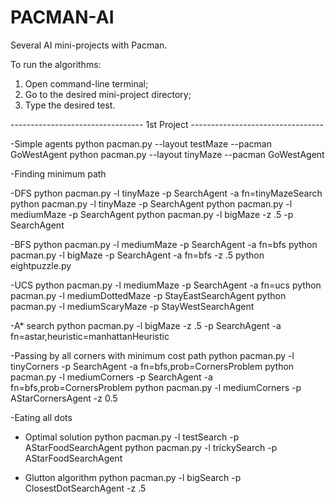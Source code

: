 # PACMAN-AI
Several AI mini-projects with Pacman.

To run the algorithms:
1. Open command-line terminal;
2. Go to the desired mini-project directory;
3. Type the desired test.

---------------------------------  1st Project  ---------------------------------

-Simple agents
python pacman.py --layout testMaze --pacman GoWestAgent
python pacman.py --layout tinyMaze --pacman GoWestAgent

-Finding minimum path
  
  -DFS
  python pacman.py -l tinyMaze -p SearchAgent -a fn=tinyMazeSearch
  python pacman.py -l tinyMaze -p SearchAgent
  python pacman.py -l mediumMaze -p SearchAgent
  python pacman.py -l bigMaze -z .5 -p SearchAgent
  
  -BFS
  python pacman.py -l mediumMaze -p SearchAgent -a fn=bfs
  python pacman.py -l bigMaze -p SearchAgent -a fn=bfs -z .5
  python eightpuzzle.py
  
  -UCS
  python pacman.py -l mediumMaze -p SearchAgent -a fn=ucs
  python pacman.py -l mediumDottedMaze -p StayEastSearchAgent
  python pacman.py -l mediumScaryMaze -p StayWestSearchAgent
  
  -A* search
  python pacman.py -l bigMaze -z .5 -p SearchAgent -a fn=astar,heuristic=manhattanHeuristic
 
-Passing by all corners with minimum cost path
python pacman.py -l tinyCorners -p SearchAgent -a fn=bfs,prob=CornersProblem
python pacman.py -l mediumCorners -p SearchAgent -a fn=bfs,prob=CornersProblem
python pacman.py -l mediumCorners -p AStarCornersAgent -z 0.5

-Eating all dots

  - Optimal solution
  python pacman.py -l testSearch -p AStarFoodSearchAgent
  python pacman.py -l trickySearch -p AStarFoodSearchAgent
  
  - Glutton algorithm
  python pacman.py -l bigSearch -p ClosestDotSearchAgent -z .5 

  

